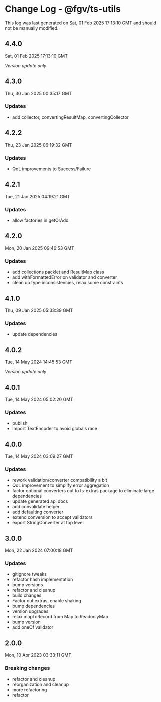 # Change Log - @fgv/ts-utils

This log was last generated on Sat, 01 Feb 2025 17:13:10 GMT and should not be manually modified.

## 4.4.0
Sat, 01 Feb 2025 17:13:10 GMT

_Version update only_

## 4.3.0
Thu, 30 Jan 2025 00:35:17 GMT

### Updates

- add collector, convertingResultMap, convertingCollector

## 4.2.2
Thu, 23 Jan 2025 06:19:32 GMT

### Updates

- QoL improvements to Success/Failure

## 4.2.1
Tue, 21 Jan 2025 04:19:21 GMT

### Updates

- allow factories in getOrAdd

## 4.2.0
Mon, 20 Jan 2025 09:46:53 GMT

### Updates

- add collections packlet and ResultMap class
- add withFormattedError on validator and converter
- clean up type inconsistencies, relax some constraints

## 4.1.0
Thu, 09 Jan 2025 05:33:39 GMT

### Updates

- update dependencies

## 4.0.2
Tue, 14 May 2024 14:45:53 GMT

_Version update only_

## 4.0.1
Tue, 14 May 2024 05:02:20 GMT

### Updates

- publish
- import TextEncoder to avoid globals race

## 4.0.0
Tue, 14 May 2024 03:09:27 GMT

### Updates

- rework validation/converter compatibility a bit
- QoL improvement to simplify error aggregation
- factor optional converters out to ts-extras package to eliminate large dependencies
- update generated api docs
- add convalidate helper
- add defaulting converter
- extend conversion to accept validators
- export StringConverter at top level

## 3.0.0
Mon, 22 Jan 2024 07:00:18 GMT

### Updates

- gitignore tweaks
- refactor hash implementation
- bump versions
- refactor and cleanup
- build changes
- Factor out extras, enable shaking
- bump dependencies
- version upgrades
- relax mapToRecord from Map to ReadonlyMap
- bump version
- add oneOf validator

## 2.0.0
Mon, 10 Apr 2023 03:33:11 GMT

### Breaking changes

- refactor and cleanup
- reorganization and cleanup
- more refactoring
- refactor

